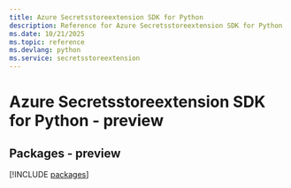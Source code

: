 ```yaml
---
title: Azure Secretsstoreextension SDK for Python
description: Reference for Azure Secretsstoreextension SDK for Python
ms.date: 10/21/2025
ms.topic: reference
ms.devlang: python
ms.service: secretsstoreextension
---
```

# Azure Secretsstoreextension SDK for Python - preview
## Packages - preview
[!INCLUDE [packages](secretsstoreextension-index.md)]